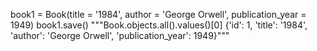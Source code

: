 book1 = Book(title = '1984', author = 'George Orwell', publication_year = 1949)
book1.save()
"""Book.objects.all().values()[0]
{'id': 1, 'title': '1984', 'author': 'George Orwell', 'publication_year': 1949}"""